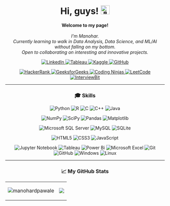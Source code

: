<h1 align="center">Hi, guys! <img src="https://github.com/wervlad/wervlad/assets/24524555/766d336d-b87d-44ba-807c-c51de2bc6b4d" width="28px" alt="👋"></h1>

<p align="center">
    <b>Welcome to my page!</b><br><br>
    <i>
        I'm Manohar.<br>
        Currently learning to walk in Data Analysis, Data Science, and ML/AI without falling on my bottom.<br>
        Open to collaborating on interesting and innovative projects.<br>
    </i>
</p>

<p align="center">
  <a href="https://www.linkedin.com/in/manohardpawale">
    <img src="https://img.shields.io/badge/linkedin-%230077B5.svg?style=for-the-badge&logo=linkedin&logoColor=white" alt="LinkedIn">
  </a>
    <a href="https://public.tableau.com/app/profile/manohar.pawale2069">
    <img src="https://img.shields.io/badge/Tableau-efefef.svg?style=for-the-badge&logo=Tableau" alt="Tableau">
  </a>
  <a href="https://www.kaggle.com/pinupawale">
    <img src="https://img.shields.io/badge/Kaggle-CC2927.svg?style=for-the-badge&logo=Kaggle" alt="Kaggle">
  </a>
  <a href="https://github.com/manohardpawale">
    <img src="https://img.shields.io/badge/github-%23121011.svg?style=for-the-badge&logo=github&logoColor=white" alt="GitHub">
  </a>
</p>

<p align="center">
  <a href="https://www.hackerrank.com/manohardpawale?hr_r=1">
    <img src="https://img.shields.io/badge/-Hackerrank-2EC866?style=for-the-badge&logo=HackerRank&logoColor=white" alt="HackerRank">
  </a>
  <a href="https://public.tableau.com/app/profile/manohar.pawale2069">
    <img src="https://img.shields.io/badge/CodingNinjas-%23DF0707.svg?style=for-the-badge&logo=CodingNinjas&logoColor=white" alt="GeeksforGeeks">
  </a>
  <a href="https://www.kaggle.com/pinupawale">
    <img src="https://img.shields.io/badge/CodingNinjas-%23DF0707.svg?style=for-the-badge&logo=CodingNinjas&logoColor=white" alt="Coding Ninjas">
  </a>
  <a href="https://github.com/manohardpawale">
    <img src="https://img.shields.io/badge/LeetCode-%23FFA116.svg?style=for-the-badge&logo=LeetCode&logoColor=white" alt="LeetCode">
  </a>
  <a href="https://github.com/manohardpawale">
    <img src="https://img.shields.io/badge/InterviewBit-%230A0A0A.svg?style=for-the-badge&logo=InterviewBit&logoColor=white" alt="InterviewBit">
  </a>
</p>

---
<h3 align="center" >🎓 Skills</h3>

<p align="center">
    <img src="https://img.shields.io/badge/python-3670A0?style=for-the-badge&logo=python&logoColor=ffdd54" alt="Python">
    <img src="https://img.shields.io/badge/r-%23276DC3.svg?style=for-the-badge&logo=r&logoColor=white" alt="R">
    <img src="https://img.shields.io/badge/c-%2300599C.svg?style=for-the-badge&logo=c&logoColor=white" alt="C">
    <img src="https://img.shields.io/badge/c++-%2300599C.svg?style=for-the-badge&logo=c%2B%2B&logoColor=white" alt="C++">
    <img src="https://img.shields.io/badge/java-%23ED8B00.svg?style=for-the-badge&logo=openjdk&logoColor=white" alt="Java">
</p>

<p align="center">
    <img src="https://img.shields.io/badge/numpy-%23013243.svg?style=for-the-badge&logo=numpy&logoColor=white" alt="NumPy">
    <img src="https://img.shields.io/badge/SciPy-%230C55A5.svg?style=for-the-badge&logo=scipy&logoColor=white" alt="SciPy">
    <img src="https://img.shields.io/badge/pandas-%23150458.svg?style=for-the-badge&logo=pandas&logoColor=white" alt="Pandas">
    <img src="https://img.shields.io/badge/Matplotlib-black.svg?style=for-the-badge&logo=Matplotlib&logoColor=Red" alt="Matplotlib">
</p>

<p align="center">
    <img src="https://img.shields.io/badge/MS%20SQL-CC2927?style=for-the-badge&logo=microsoft%20sql%20server&logoColor=white" alt="Microsoft SQL Server">
    <img src="https://img.shields.io/badge/mysql-%2300f.svg?style=for-the-badge&logo=mysql&logoColor=white" alt="MySQL">
    <img src="https://img.shields.io/badge/sqlite-%2307405e.svg?style=for-the-badge&logo=sqlite&logoColor=white" alt="SQLite">
</p>

<p align="center">
    <img src="https://img.shields.io/badge/html5-%23E34F26.svg?style=for-the-badge&logo=html5&logoColor=white" alt="HTML5">
    <img src="https://img.shields.io/badge/css3-%231572B6.svg?style=for-the-badge&logo=css3&logoColor=white" alt="CSS3">
    <img src="https://img.shields.io/badge/javascript-%23323330.svg?style=for-the-badge&logo=javascript&logoColor=%23F7DF1E" alt="JavaScript">
</p>

<p align="center">
    <img src="https://img.shields.io/badge/jupyter-%23FA0F00.svg?style=for-the-badge&logo=jupyter&logoColor=white" alt="Jupyter Notebook">
    <img src="https://img.shields.io/badge/Tableau-efefef?style=for-the-badge&logo=Tableau" alt="Tableau">
    <img src="https://img.shields.io/badge/power_bi-F2C811?style=for-the-badge&logo=powerbi&logoColor=black" alt="Power Bi">
    <img src="https://img.shields.io/badge/Microsoft_Excel-217346?style=for-the-badge&logo=microsoft-excel&logoColor=white" alt="Microsoft Excel">
    <img src="https://img.shields.io/badge/git-%23F05033.svg?style=for-the-badge&logo=git&logoColor=white" alt="Git">
    <img src="https://img.shields.io/badge/github-%23121011.svg?style=for-the-badge&logo=github&logoColor=white" alt="GitHub">
    <img src="https://img.shields.io/badge/Windows-0078D6?style=for-the-badge&logo=windows&logoColor=white" alt="Windows">
    <img src="https://img.shields.io/badge/Linux-FCC624?style=for-the-badge&logo=linux&logoColor=black" alt="Linux">
</p>

---

<table>
<tr><h3 align="center" >📈 My GitHub Stats</h3></tr>
<tr>
<td>
<p align="center"><img src="https://github-readme-stats.vercel.app/api?username=manohardpawale&show_icons=true&theme=radical&hide_border=true" alt="manohardpawale" /></p>
</td>
<td>
  <p align="center"><img src="http://github-readme-streak-stats.herokuapp.com/?user=manohardpawale&theme=radical&date_format=M%20j%5B%2C%20Y%5D&ring=ff3068&fire=ff3068&sideNums=ff3068"></p>
</td>
</tr>
</table>
